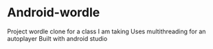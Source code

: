 # Android-wordle
Project wordle clone for a class I am taking
Uses multithreading for an autoplayer
Built with android studio
